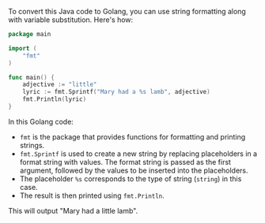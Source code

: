 To convert this Java code to Golang, you can use string formatting along with variable substitution. Here's how:

```go
package main

import (
	"fmt"
)

func main() {
	adjective := "little"
	lyric := fmt.Sprintf("Mary had a %s lamb", adjective)
	fmt.Println(lyric)
}
```

In this Golang code:
- `fmt` is the package that provides functions for formatting and printing strings.
- `fmt.Sprintf` is used to create a new string by replacing placeholders in a format string with values. The format string is passed as the first argument, followed by the values to be inserted into the placeholders.
- The placeholder `%s` corresponds to the type of string (`string`) in this case.
- The result is then printed using `fmt.Println`.

This will output "Mary had a little lamb".
